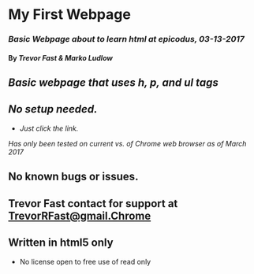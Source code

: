 # My First Webpage

### _**Basic Webpage about to learn html at epicodus,  03-13-2017**_

#### By _**Trevor Fast & Marko Ludlow**_

## _Basic webpage that uses h, p, and ul tags_

## _No setup needed._

* _Just click the link._

_Has only been tested on current vs. of Chrome web browser as of March 2017_

## No known bugs or issues.

## Trevor Fast contact for support at TrevorRFast@gmail.Chrome

## Written in html5 only

* No license open to free use of read only
